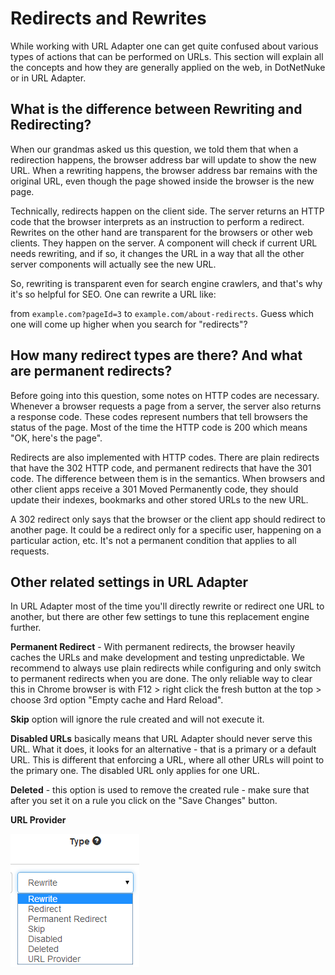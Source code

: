 # Redirects and Rewrites

While working with URL Adapter one can get quite confused about various types of actions that can be performed on URLs. This section will explain all the concepts and how they are generally applied on the web, in DotNetNuke or in URL Adapter.

## What is the difference between Rewriting and Redirecting?

When our grandmas asked us this question, we told them that when a redirection happens, the browser address bar will update to show the new URL. When a rewriting happens, the browser address bar remains with the original URL, even though the page showed inside the browser is the new page.

Technically, redirects happen on the client side. The server returns an HTTP code that the browser interprets as an instruction to perform a redirect. Rewrites on the other hand are transparent for the browsers or other web clients. They happen on the server. A component will check if current URL needs rewriting, and if so, it changes the URL in a way that all the other server components will actually see the new URL.

So, rewriting is transparent even for search engine crawlers, and that's why it's so helpful for SEO. One can rewrite a URL like:

from `example.com?pageId=3` to `example.com/about-redirects`. Guess which one will come up higher when you search for "redirects"?


## How many redirect types are there? And what are permanent redirects?


Before going into this question, some notes on HTTP codes are necessary. Whenever a browser requests a page from a server, the server also returns a response code. These codes represent numbers that tell browsers the status of the page. Most of the time the HTTP code is 200 which means "OK, here's the page".

Redirects are also implemented with HTTP codes. There are plain redirects that have the 302 HTTP code, and permanent redirects that have the 301 code. The difference between them is in the semantics. When browsers and other client apps receive a 301 Moved Permanently code, they should update their indexes, bookmarks and other stored URLs to the new URL.

A 302 redirect only says that the browser or the client app should redirect to another page. It could be a redirect only for a specific user, happening on a particular action, etc. It's not a permanent condition that applies to all requests.


## Other related settings in URL Adapter


In URL Adapter most of the time you'll directly rewrite or redirect one URL to another, but there are other few settings to tune this replacement engine further.

**Permanent Redirect** - With permanent redirects, the browser heavily caches the URLs and make development and testing unpredictable. We recommend to always use plain redirects while configuring and only switch to permanent redirects when you are done. The only reliable way to clear this in Chrome browser is with F12 > right click the fresh button at the top > choose 3rd option "Empty cache and Hard Reload".

**Skip** option will ignore the rule created and will not execute it.

**Disabled URLs** basically means that URL Adapter should never serve this URL. What it does, it looks for an alternative - that is a primary or a default URL. This is different that enforcing a URL, where all other URLs will point to the primary one. The disabled URL only applies for one URL.

**Deleted** - this option is used to remove the created rule - make sure that after you set it on a rule you click on the "Save Changes" button. 

**URL Provider**

![](type.png)